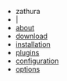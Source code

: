 <div class=submenu>
  <ul id=submenu>
    <li>zathura</li>
    <li>|</li>
    <li><a href=/projects/zathura>about</a></li>
    <li><a href=/projects/zathura/download>download</a></li>
    <li><a href=/projects/zathura/installation>installation</a></li>
    <li><a href=/projects/zathura/plugins>plugins</a></li>
    <li><a href=/projects/zathura/configuration>configuration</a></li>
    <li><a href=/projects/zathura/options>options</a></li>
  </ul>
  <div class="clear"></div>
</div>

